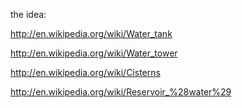 the idea:

http://en.wikipedia.org/wiki/Water_tank

http://en.wikipedia.org/wiki/Water_tower

http://en.wikipedia.org/wiki/Cisterns

http://en.wikipedia.org/wiki/Reservoir_%28water%29
